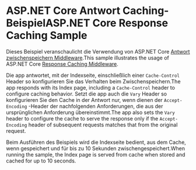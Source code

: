 # <a name="aspnet-core-response-caching-sample"></a><span data-ttu-id="659d9-101">ASP.NET Core Antwort Caching-Beispiel</span><span class="sxs-lookup"><span data-stu-id="659d9-101">ASP.NET Core Response Caching Sample</span></span>

<span data-ttu-id="659d9-102">Dieses Beispiel veranschaulicht die Verwendung von ASP.NET Core [Antwort zwischenspeichern Middleware](https://docs.microsoft.com/aspnet/core/performance/caching/middleware).</span><span class="sxs-lookup"><span data-stu-id="659d9-102">This sample illustrates the usage of ASP.NET Core [Response Caching Middleware](https://docs.microsoft.com/aspnet/core/performance/caching/middleware).</span></span>

<span data-ttu-id="659d9-103">Die app antwortet, mit der Indexseite, einschließlich einer `Cache-Control` Header so konfigurieren Sie das Verhalten beim Zwischenspeichern.</span><span class="sxs-lookup"><span data-stu-id="659d9-103">The app responds with its Index page, including a `Cache-Control` header to configure caching behavior.</span></span> <span data-ttu-id="659d9-104">Setzt die app auch die `Vary` Header so konfigurieren Sie den Cache in der Antwort nur, wenn dienen der `Accept-Encoding` -Header der nachfolgenden Anforderungen, die aus der ursprünglichen Anforderung übereinstimmt.</span><span class="sxs-lookup"><span data-stu-id="659d9-104">The app also sets the `Vary` header to configure the cache to serve the response only if the `Accept-Encoding` header of subsequent requests matches that from the original request.</span></span>

<span data-ttu-id="659d9-105">Beim Ausführen des Beispiels wird die Indexseite bedient, aus dem Cache, wenn gespeichert und für bis zu 10 Sekunden zwischengespeichert.</span><span class="sxs-lookup"><span data-stu-id="659d9-105">When running the sample, the Index page is served from cache when stored and cached for up to 10 seconds.</span></span>
